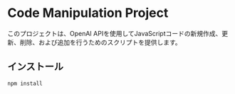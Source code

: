 # Code Manipulation Project

このプロジェクトは、OpenAI APIを使用してJavaScriptコードの新規作成、更新、削除、および追加を行うためのスクリプトを提供します。

## インストール

```bash
npm install
